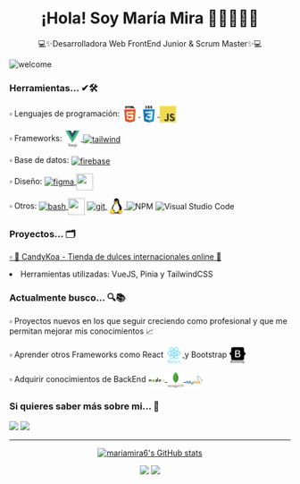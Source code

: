 <h1 align="center"> ¡Hola! Soy María Mira 👩🏻‍💻👋🏻 </h1>
<p align="center"> 💻✨Desarrolladora Web FrontEnd Junior & Scrum Master✨💻</p>

![welcome](https://user-images.githubusercontent.com/124624312/233945774-10a648fd-6f85-46af-93f8-fbc54285833d.png)

<h3 align="left">Herramientas... ✔🛠</h3>
<p align="left"> 
<p>▫ Lenguajes de programación: <a href="https://www.w3.org/html/" target="_blank" rel="noreferrer"> <img align="center" src="https://raw.githubusercontent.com/devicons/devicon/master/icons/html5/html5-original-wordmark.svg" alt="html5" width="30" height="30"/> </a> <a href="https://www.w3schools.com/css/" target="_blank" rel="noreferrer"> <img align="center" src="https://raw.githubusercontent.com/devicons/devicon/master/icons/css3/css3-original-wordmark.svg" alt="css3" width="30" height="30"/> </a> <a href="https://developer.mozilla.org/en-US/docs/Web/JavaScript" target="_blank" rel="noreferrer"> <img align="center" src="https://raw.githubusercontent.com/devicons/devicon/master/icons/javascript/javascript-original.svg" alt="javascript" width="30" height="30"/> </a> </p>
<p>▫ Frameworks: <a href="https://vuejs.org/" target="_blank" rel="noreferrer"> <img align="center" src="https://raw.githubusercontent.com/devicons/devicon/master/icons/vuejs/vuejs-original-wordmark.svg" alt="vuejs" width="30" height="30"/> </a> <a href="https://tailwindcss.com/" target="_blank" rel="noreferrer"> <img align="center" src="https://www.vectorlogo.zone/logos/tailwindcss/tailwindcss-icon.svg" alt="tailwind" width="30" height="30"/> </a> </p> 
<p>▫ Base de datos: <a href="https://firebase.google.com/" target="_blank" rel="noreferrer"> <img align="center" src="https://www.vectorlogo.zone/logos/firebase/firebase-icon.svg" alt="firebase" width="30" height="30"/> </a> </p>
<p>▫ Diseño: <a href="https://www.figma.com/" target="_blank" rel="noreferrer"> <img align="center" src="https://www.vectorlogo.zone/logos/figma/figma-icon.svg" alt="figma" width="30" height="30"/> </a> <img align="center" src="https://cdn.jsdelivr.net/gh/devicons/devicon/icons/canva/canva-original.svg" width="30" height="30"/> </p>
<p>▫ Otros: <a href="https://www.gnu.org/software/bash/" target="_blank" rel="noreferrer"> <img align="center" src="https://www.vectorlogo.zone/logos/gnu_bash/gnu_bash-icon.svg" alt="bash" width="30" height="30"/> </a> <img align="center" src="https://cdn.jsdelivr.net/gh/devicons/devicon/icons/debian/debian-original-wordmark.svg" width="30" height="30"/> <a href="https://git-scm.com/" target="_blank" rel="noreferrer"> <img align="center" src="https://www.vectorlogo.zone/logos/git-scm/git-scm-icon.svg" alt="git" width="30" height="30"/> </a> <a href="https://www.linux.org/" target="_blank" rel="noreferrer"> <img align="center" src="https://raw.githubusercontent.com/devicons/devicon/master/icons/linux/linux-original.svg" alt="linux" width="30" height="30"/> </a> <img align="center" alt="NPM" width="30" height="30" src="https://cdn.jsdelivr.net/gh/devicons/devicon/icons/npm/npm-original-wordmark.svg" />
<img align="center" alt="Visual Studio Code" width="30" height="30" src="https://cdn.jsdelivr.net/gh/devicons/devicon/icons/vscode/vscode-original.svg" /></p>

<h3 align="left">Proyectos... 🗂</h3>
<p align="left"><a href="https://store.candykoa.com" target="blank">▫ 🍭 CandyKoa - Tienda de dulces internacionales online 🍭</a></p>
<li>Herramientas utilizadas: VueJS, Pinia y TailwindCSS</li>

<h3 align="left">Actualmente busco... 🔍📚</h3>
<p>▫ Proyectos nuevos en los que seguir creciendo como profesional y que me permitan mejorar mis conocimientos 📈</p>
<p>▫ Aprender otros Frameworks como React <a href="https://reactjs.org/" target="_blank" rel="noreferrer"> <img align="center" src="https://raw.githubusercontent.com/devicons/devicon/master/icons/react/react-original-wordmark.svg" alt="react" width="30" height="30"/> </a> y Bootstrap <a href="https://getbootstrap.com" target="_blank" rel="noreferrer"> <img align="center" src="https://raw.githubusercontent.com/devicons/devicon/master/icons/bootstrap/bootstrap-plain-wordmark.svg" alt="bootstrap" width="30" height="30"/> </a> </p>
<p>▫ Adquirir conocimientos de BackEnd <a href="https://nodejs.org" target="_blank" rel="noreferrer"> <img align="center" src="https://raw.githubusercontent.com/devicons/devicon/master/icons/nodejs/nodejs-original-wordmark.svg" alt="nodejs" width="30" height="30"/> </a> <a href="https://www.mongodb.com/" target="_blank" rel="noreferrer"> <img align="center" src="https://raw.githubusercontent.com/devicons/devicon/master/icons/mongodb/mongodb-original-wordmark.svg" alt="mongodb" width="30" height="30"/> </a> <a href="https://www.mysql.com/" target="_blank" rel="noreferrer"> <img align="center" src="https://raw.githubusercontent.com/devicons/devicon/master/icons/mysql/mysql-original-wordmark.svg" alt="mysql" width="30" height="30"/> </a>

<h3 align="left">Si quieres saber más sobre mi... 🧐</h3>
<a href="https://www.linkedin.com/in/maria-mira-alaves" target="_blank"><img src="https://img.shields.io/badge/-LinkedIn-blue?style=flat-square&logo=Linkedin&logoColor=white"/></a> <a href="mailto:maria.alaves93@gmail.com" target="_blank"><img src="https://img.shields.io/badge/-Gmail-c14438?style=flat-square&logo=Gmail&logoColor=white"/></a>

<hr>

<div align="center"
     
[![mariamira6's GitHub stats](https://github-readme-stats.vercel.app/api?username=mariamira6)](https://github.com/mariamira6/github-readme-stats)

</div>

<div align="center">

![](http://github-profile-summary-cards.vercel.app/api/cards/repos-per-language?username=mariamira6&theme=default) ![](http://github-profile-summary-cards.vercel.app/api/cards/most-commit-language?username=mariamira6&theme=default)

</div>

